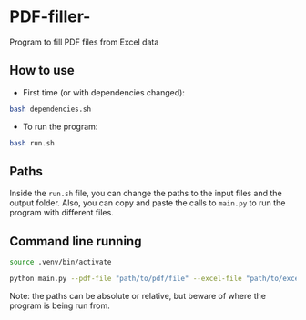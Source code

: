 # PDF-filler-
Program to fill PDF files from Excel data

## How to use

- First time (or with dependencies changed):
```bash
bash dependencies.sh
```
- To run the program:
```bash
bash run.sh
```

## Paths

Inside the `run.sh` file, you can change the paths to the input files and the output folder.
Also, you can copy and paste the calls to `main.py` to run the program with different files.

## Command line running

```bash
source .venv/bin/activate
```

```bash
python main.py --pdf-file "path/to/pdf/file" --excel-file "path/to/excel/file" --output-folder "path/to/output/folder"
```

Note: the paths can be absolute or relative, but beware of where the program is being run from.